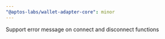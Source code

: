 ```yaml
---
"@aptos-labs/wallet-adapter-core": minor
---
```


Support error message on connect and disconnect functions
